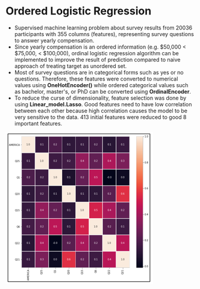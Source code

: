 # Ordered Logistic Regression
- Supervised machine learning problem about survey results from 20036 participants with 355 columns (features), representing survey questions to answer yearly compensation.
- Since yearly compensation is an ordered information (e.g. $50,000 < $75,000, < $100,000), ordinal logistic regression algorithm can be implemented to improve the result of prediction compared to naive approach of treating target as unordered set.
- Most of survey questions are in categorical forms such as yes or no questions. Therefore, these features were converted to numerical values using **OneHotEncoder()** while ordered categorical values such as bachelor, master's, or PhD can be converted using **OrdinalEncoder**.
- To reduce the curse of dimensionality, feature selection was done by using **Linear_model.Lasso**. Good features need to have low correlation between each other because high correlation causes the model to be very sensitive to the data. 413 initial features were reduced to good 8 important features.

![alt text](https://github.com/fendihalim/fendihalim/blob/main/Data%20Science/ordinal_logistic_regression_survey/heatmap-feature-correlation.png)
